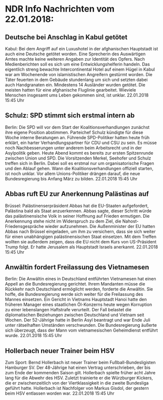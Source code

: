 # NDR Info Nachrichten vom 22.01.2018:


## Deutsche bei Anschlag in Kabul getötet
Kabul: Bei dem Angriff auf ein Luxushotel in der afghanischen Hauptstadt ist auch eine Deutsche getötet worden. Eine Sprecherin des Auswärtigen Amtes machte keine weiteren Angaben zur Identität des Opfers. Nach Medienberichten soll es sich um eine Entwicklungshelferin handeln. Das eigentlich streng bewachte Intercontinental Hotel auf einem Hügel in Kabul war am Wochenende von islamistischen Angreifern gestürmt worden. Die Täter feuerten in dem Gebäude stundenlang um sich und setzten dabei auch Handgranaten ein. Mindestens 14 Ausländer wurden getötet. Die meisten hatten für eine afghanische Fluglinie gearbeitet. Wieviele Menschen insgesamt ums Leben gekommen sind, ist unklar. 22.01.2018 15:45 Uhr 

## Schulz: SPD stimmt sich erstmal intern ab
Berlin: Die SPD will vor dem Start der Koalitionsverhandlungen zunächst ihre eigene Position abstimmen. Parteichef Schulz kündigte für diese Woche interne Beratungen an. Führende SPD-Politiker hatten heute früh erklärt, ein harter Verhandlungspartner für CDU und CSU zu sein. Es müsse noch Nachbesserungen unter anderem beim Arbeitsrecht und in der Asylpolitik geben. Heute Abend kommt es bereits zur ersten Spitzenrunde zwischen Union und SPD. Die Vorsitzenden Merkel, Seehofer und Schulz treffen sich in Berlin. Dabei soll es erstmal nur um organisatorische Fragen und den Ablauf gehen. Wann die Koalitionsverhandlungen offiziell starten, ist noch unklar. Vor allem Unions-Politiker drängen darauf, die neue Bundesregierung bis Anfang März zu bilden. 22.01.2018 15:45 Uhr 

## Abbas ruft EU zur Anerkennung Palästinas auf
Brüssel: 		Palästinenserpräsident Abbas hat die EU-Staaten aufgefordert, Palästina bald als Staat anzuerkennen. Abbas sagte, dieser Schritt würde das palästinensische Volk in seiner Hoffnung auf Frieden ermutigen. Die Anerkennung stehe nicht im Widerspruch zu dem Ziel, die Nahost-Friedensgespräche wieder aufzunehmen. Die Außenminister der EU hatten Abbas nach Brüssel eingeladen, um ihm zu versichern, dass sie sich weiter für einen unabhängigen palästinensischen Staat einsetzen. Mit dem Treffen wollten sie außerdem zeigen, dass die EU nicht dem Kurs von US-Präsident Trump folgt. Er hatte Jerusalem als Hauptstadt Israels anerkannt. 22.01.2018 15:45 Uhr 

## Anwältin fordert Freilassung des Vietnamesen
Berlin: Die Anwältin eines in Deutschland entführten Vietnamesen hat einen Appell an die Bundesregierung gerichtet. Ihrem Mandanten müsse die Rückkehr nach Deutschland ermöglicht werden, forderte die Anwältin. Sie hoffe, die Bundesregierung werde sich weiter für die Freilassung des Mannes einsetzen. Ein Gericht in Vietnams Hauptstadt Hanoi hatte den früheren Manager eines staatlichen Öl-Konzerns heute wegen Korruption zu einer lebenslangen Haftstrafe verurteilt. Der Fall belastet die diplomatischen Beziehungen zwischen Deutschland und Vietnam seit Wochen. Der 52-Jährige hatte in Berlin Asyl beantragt und war Ende Juli unter rätselhaften Umständen verschwunden. Die Bundesregierung äußerte sich überzeugt, dass der Mann vom vietnamesischen Geheimdienst entführt wurde. 22.01.2018 15:45 Uhr 

## Hollerbach neuer Trainer beim HSV
Zum Sport:	Bernd Hollerbach ist neuer Trainer beim Fußball-Bundesligisten Hamburger SV. Der 48-Jährige hat einen Vertrag unterschrieben, der bis zum Ende der kommenden Saison gilt. Hollerbach spielte früher acht Jahre lang für die Abwehr des HSV. Zuletzt trainierte er die Würzburger Kickers, die er zwischenzeitlich von der Viertklassigkeit in die zweite Bundesliga geführt hatte. Hollerbach ist Nachfolger von Markus Gisdol, der gestern beim HSV entlassen worden war. 22.01.2018 15:45 Uhr 
